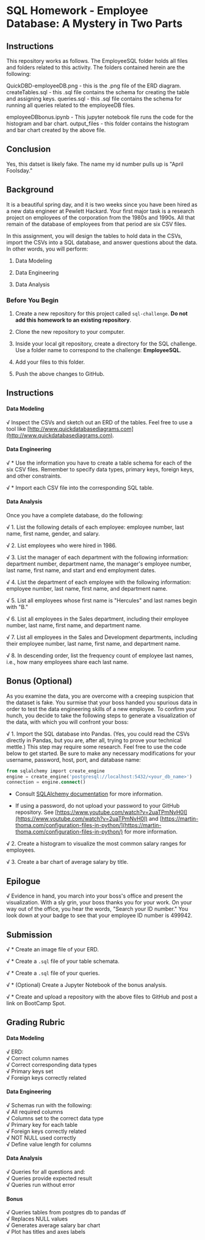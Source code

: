 # SQL Homework - Employee Database: A Mystery in Two Parts

## Instructions
This repository works as follows. The EmployeeSQL folder holds all files and folders related to this activity. The folders contained herein are the following:

QuickDBD-employeeDB.png - this is the .png file of the ERD diagram.
createTables.sql - this .sql file contains the schema for creating the table and assigning keys.
queries.sql - this .sql file contains the schema for running all queries related to the employeeDB files.

employeeDBbonus.ipynb - This jupyter notebook file runs the code for the histogram and bar chart.
output_files - this folder contains the histogram and bar chart created by the above file.

## Conclusion
Yes, this datset is likely fake. The name my id number pulls up is "April Foolsday."

## Background

It is a beautiful spring day, and it is two weeks since you have been hired as a new data engineer at Pewlett Hackard. Your first major task is a research project on employees of the corporation from the 1980s and 1990s. All that remain of the database of employees from that period are six CSV files.

In this assignment, you will design the tables to hold data in the CSVs, import the CSVs into a SQL database, and answer questions about the data. In other words, you will perform:

1. Data Modeling

2. Data Engineering

3. Data Analysis

### Before You Begin

1. Create a new repository for this project called `sql-challenge`. **Do not add this homework to an existing repository**.

2. Clone the new repository to your computer.

3. Inside your local git repository, create a directory for the SQL challenge. Use a folder name to correspond to the challenge: **EmployeeSQL**.

4. Add your files to this folder.

5. Push the above changes to GitHub.

## Instructions

#### Data Modeling

√ Inspect the CSVs and sketch out an ERD of the tables. Feel free to use a tool like [http://www.quickdatabasediagrams.com](http://www.quickdatabasediagrams.com).

#### Data Engineering

√ * Use the information you have to create a table schema for each of the six CSV files. Remember to specify data types, primary keys, foreign keys, and other constraints.

√ * Import each CSV file into the corresponding SQL table.

#### Data Analysis

Once you have a complete database, do the following:

√ 1. List the following details of each employee: employee number, last name, first name, gender, and salary.

√ 2. List employees who were hired in 1986.

√ 3. List the manager of each department with the following information: department number, department name, the manager's employee number, last name, first name, and start and end employment dates.

√ 4. List the department of each employee with the following information: employee number, last name, first name, and department name.

√ 5. List all employees whose first name is "Hercules" and last names begin with "B."

√ 6. List all employees in the Sales department, including their employee number, last name, first name, and department name.

√ 7. List all employees in the Sales and Development departments, including their employee number, last name, first name, and department name.

√ 8. In descending order, list the frequency count of employee last names, i.e., how many employees share each last name.

## Bonus (Optional)

As you examine the data, you are overcome with a creeping suspicion that the dataset is fake. You surmise that your boss handed you spurious data in order to test the data engineering skills of a new employee. To confirm your hunch, you decide to take the following steps to generate a visualization of the data, with which you will confront your boss:

√ 1. Import the SQL database into Pandas. (Yes, you could read the CSVs directly in Pandas, but you are, after all, trying to prove your technical mettle.) This step may require some research. Feel free to use the code below to get started. Be sure to make any necessary modifications for your username, password, host, port, and database name:

   ```sql
   from sqlalchemy import create_engine
   engine = create_engine('postgresql://localhost:5432/<your_db_name>')
   connection = engine.connect()
   ```

* Consult [SQLAlchemy documentation](https://docs.sqlalchemy.org/en/latest/core/engines.html#postgresql) for more information.

* If using a password, do not upload your password to your GitHub repository. See [https://www.youtube.com/watch?v=2uaTPmNvH0I](https://www.youtube.com/watch?v=2uaTPmNvH0I) and [https://martin-thoma.com/configuration-files-in-python/](https://martin-thoma.com/configuration-files-in-python/) for more information.

√ 2. Create a histogram to visualize the most common salary ranges for employees.

√ 3. Create a bar chart of average salary by title.

## Epilogue

√ Evidence in hand, you march into your boss's office and present the visualization. With a sly grin, your boss thanks you for your work. On your way out of the office, you hear the words, "Search your ID number." You look down at your badge to see that your employee ID number is 499942.

## Submission

√ * Create an image file of your ERD.

√ * Create a `.sql` file of your table schemata.

√ * Create a `.sql` file of your queries.

√ * (Optional) Create a Jupyter Notebook of the bonus analysis.

√ * Create and upload a repository with the above files to GitHub and post a link on BootCamp Spot.
  
## Grading Rubric

#### Data Modeling
√ ERD:  
√ Correct column names  
√ Correct corresponding data types  
√ Primary keys set  
√ Foreign keys correctly related  

#### Data Engineering
√ Schemas run with the following:  
√ All required columns  
√ Columns set to the correct data type  
√ Primary key for each table  
√ Foreign keys correctly related  
√ NOT NULL used correctly  
√ Define value length for columns  

#### Data Analysis
√ Queries for all questions and:  
√ Queries provide expected result  
√ Queries run without error  

#### Bonus
√ Queries tables from postgres db to pandas df  
√ Replaces NULL values  
√ Generates average salary bar chart  
√ Plot has titles and axes labels  
